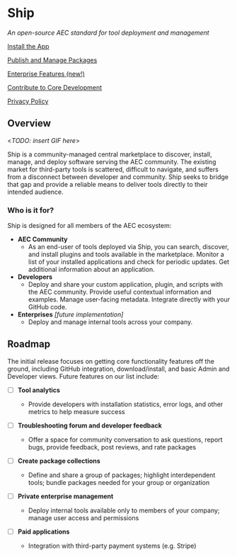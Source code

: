 # Ship

_An open-source AEC standard for tool deployment and management_

[Install the App](installation.md)

[Publish and Manage Packages](package-management.md)

[Enterprise Features (new!)](enterprise.md)

[Contribute to Core Development](core-development.md)

[Privacy Policy](privacy-policy.md)

## Overview

<_TODO: insert GIF here_>

Ship is a community-managed central marketplace to discover, install, manage, and deploy software serving the AEC community. The existing market for third-party tools is scattered, difficult to navigate, and suffers from a disconnect between developer and community. Ship seeks to bridge that gap and provide a reliable means to deliver tools directly to their intended audience.

### Who is it for?

Ship is designed for all members of the AEC ecosystem:

- **AEC Community**
  - As an end-user of tools deployed via Ship, you can search, discover, and install plugins and tools available in the marketplace. Monitor a list of your installed applications and check for periodic updates. Get additional information about an application.
- **Developers**
  - Deploy and share your custom application, plugin, and scripts with the AEC community. Provide useful contextual information and examples. Manage user-facing metadata. Integrate directly with your GitHub code.
- **Enterprises** _[future implementation]_
  - Deploy and manage internal tools across your company.

## Roadmap

The initial release focuses on getting core functionality features off the ground, including GitHub integration, download/install, and basic Admin and Developer views. Future features on our list include:

- [ ] **Tool analytics**

  - Provide developers with installation statistics, error logs, and other metrics to help measure success

- [ ] **Troubleshooting forum and developer feedback**

  - Offer a space for community conversation to ask questions, report bugs, provide feedback, post reviews, and rate packages

- [ ] **Create package collections**

  - Define and share a group of packages; highlight interdependent tools; bundle packages needed for your group or organization

- [ ] **Private enterprise management**

  - Deploy internal tools available only to members of your company; manage user access and permissions

- [ ] **Paid applications**
  - Integration with third-party payment systems (e.g. Stripe)
